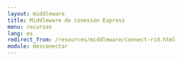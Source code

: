 ```yaml
---
layout: middleware
title: Middleware de conexión Express
menu: recursos
lang: es
redirect_from: /resources/middleware/connect-rid.html
module: desconectar
---
```

